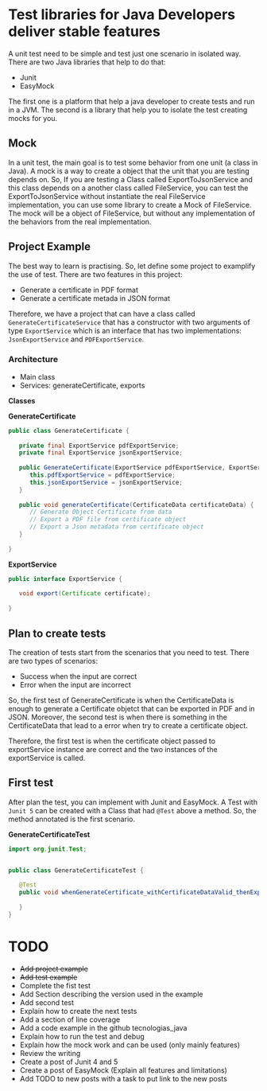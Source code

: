 # Test libraries for Java Developers deliver stable features

A unit test need to be simple and test just one scenario in isolated way. There are two Java libraries that help to do
that:

* Junit
* EasyMock

The first one is a platform that help a java developer to create tests and run in a JVM. The second is a library that
help you to isolate the test creating mocks for you.

## Mock

In a unit test, the main goal is to test some behavior from one unit (a class in Java). A mock is a way to create a
object that the unit that you are testing depends on. So, If you are testing a Class called ExportToJsonService and this
class depends on a another class called FileService, you can test the ExportToJsonService without instantiate the real
FileService implementation, you can use some library to create a Mock of FileService. The mock will be a object of
FileService, but without any implementation of the behaviors from the real implementation.

## Project Example

The best way to learn is practising. So, let define some project to examplify the use of test. There are two features in
this project:

- Generate a certificate in PDF format
- Generate a certificate metada in JSON format

Therefore, we have a project that can have a class called `GenerateCertificateService` that has a constructor with two
arguments of type `ExportService` which is an interface that has two implementations: `JsonExportService`
and `PDFExportService`.

### Architecture

- Main class
- Services: generateCertificate, exports

**Classes**

**GenerateCertificate**

```java
public class GenerateCertificate {
   
   private final ExportService pdfExportService;
   private final ExportService jsonExportService;
   
   public GenerateCertificate(ExportService pdfExportService, ExportService jsonExportService) {
      this.pdfExportService = pdfExportService;
      this.jsonExportService = jsonExportService;
   }
   
   public void generateCertificate(CertificateData certificateData) {
      // Generate Object Certificate from data
      // Export a PDF file from certificate object
      // Export a Json metadata from certificate object
   }
   
}
```

**ExportService**

```java
public interface ExportService {
   
   void export(Certificate certificate);
   
}
```

## Plan to create tests

The creation of tests start from the scenarios that you need to test. There are two types of scenarios:

- Success when the input are correct
- Error when the input are incorrect

So, the first test of GenerateCertificate is when the CertificateData is enough to generate a Certificate objetct that
can be exported in PDF and in JSON. Moreover, the second test is when there is something in the CertificateData that
lead to a error when try to create a certificate object.

Therefore, the first test is when the certificate object passed to exportService instance are correct and the two
instances of the exportService is called.

## First test

After plan the test, you can implement with Junit and EasyMock. A Test with `Junit 5` can be created with a Class that
had `@Test` above a method. So, the method annotated is the first scenario.

**GenerateCertificateTest**

```java
import org.junit.Test;


public class GenerateCertificateTest {
   
   @Test
   public void whenGenerateCertificate_withCertificateDataValid_thenExportCertificate() {
      
   }
} 
```

# TODO

* ~~Add project example~~
* ~~Add test example~~
* Complete the fist test
* Add Section describing the version used in the example
* Add second test
* Explain how to create the next tests
* Add a section of line coverage
* Add a code example in the github tecnologias_java
* Explain how to run the test and debug
* Explain how the mock work and can be used (only mainly features)
* Review the writing
* Create a post of Junit 4 and 5
* Create a post of EasyMock (Explain all features and limitations)
* Add TODO to new posts with a task to put link to the new posts 
